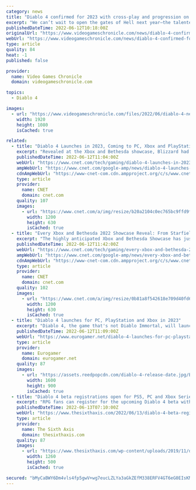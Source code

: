 ```yaml
---
category: news
title: "Diablo 4 confirmed for 2023 with cross-play and progression on all platforms"
excerpt: "We can’t wait to open the gates of Hell next year—the talented team behind Diablo IV puts gameplay first in everything they do, and they have built the biggest and most amb ..."
publishedDateTime: 2022-06-12T10:18:00Z
originalUrl: "https://www.videogameschronicle.com/news/diablo-4-confirmed-for-2023-with-cross-play-and-progression-on-all-platforms/"
webUrl: "https://www.videogameschronicle.com/news/diablo-4-confirmed-for-2023-with-cross-play-and-progression-on-all-platforms/"
type: article
quality: 84
heat: -1
published: false

provider:
  name: Video Games Chronicle
  domain: videogameschronicle.com

topics:
  - Diablo 4

images:
  - url: "https://www.videogameschronicle.com/files/2022/06/diablo-4-necromancer.jpg"
    width: 1920
    height: 1080
    isCached: true

related:
  - title: "Diablo 4 Launches in 2023, Coming to PC, Xbox and PlayStation Consoles"
    excerpt: "Revealed at the Xbox and Bethesda showcase, Blizzard had new gameplay for the highly anticipated Diablo IV, and it was also announced that the game is coming to PC, Xbox and PlayStation consoles in ..."
    publishedDateTime: 2022-06-12T11:04:00Z
    webUrl: "https://www.cnet.com/tech/gaming/diablo-4-launches-in-2023-coming-to-pc-xbox-and-playstation-consoles/"
    ampWebUrl: "https://www.cnet.com/google-amp/news/diablo-4-launches-in-2023-coming-to-pc-xbox-and-playstation-consoles/"
    cdnAmpWebUrl: "https://www-cnet-com.cdn.ampproject.org/c/s/www.cnet.com/google-amp/news/diablo-4-launches-in-2023-coming-to-pc-xbox-and-playstation-consoles/"
    type: article
    provider:
      name: CNET
      domain: cnet.com
    quality: 107
    images:
      - url: "https://www.cnet.com/a/img/resize/b20a2104c0ec765bc9ffd9fad22ea6c368f0866f/2022/06/12/965f77b9-a69f-4d71-b5bd-0118a44c5d13/diablo4.png?auto=webp&fit=crop&height=630&width=1200"
        width: 1200
        height: 630
        isCached: true
  - title: "Every Xbox and Bethesda 2022 Showcase Reveal: From Starfield Gameplay to Diablo 4"
    excerpt: "The highly anticipated Xbox and Bethesda Showcase has just ended, and we saw some rather remarkable reveals. Just like our breakdown of Summer Game Fest 2022, we've put together a complete list of all ..."
    publishedDateTime: 2022-06-12T11:42:00Z
    webUrl: "https://www.cnet.com/tech/gaming/every-xbox-and-bethesda-2022-showcase-reveal-from-starfield-gameplay-to-diablo-4/"
    ampWebUrl: "https://www.cnet.com/google-amp/news/every-xbox-and-bethesda-2022-showcase-reveal-from-starfield-gameplay-to-diablo-4/"
    cdnAmpWebUrl: "https://www-cnet-com.cdn.ampproject.org/c/s/www.cnet.com/google-amp/news/every-xbox-and-bethesda-2022-showcase-reveal-from-starfield-gameplay-to-diablo-4/"
    type: article
    provider:
      name: CNET
      domain: cnet.com
    quality: 102
    images:
      - url: "https://www.cnet.com/a/img/resize/0b81a8f542618e709d40fd6dde91be9796b3fc11/2022/06/12/afb08771-fa71-4264-a8a9-e48907cfe64f/ktytbeesjzlb3gggfuq33e.jpg?auto=webp&fit=crop&height=630&width=1200"
        width: 1200
        height: 630
        isCached: true
  - title: "Diablo 4 launches for PC, PlayStation and Xbox in 2023"
    excerpt: "Diablo 4, the game that's not Diablo Immortal, will launch for PC, PlayStation 4, PS5, Xbox One and Xbox Series X/S in ..."
    publishedDateTime: 2022-06-12T11:09:00Z
    webUrl: "https://www.eurogamer.net/diablo-4-launches-for-pc-playstation-and-xbox-in-2023"
    type: article
    provider:
      name: Eurogamer
      domain: eurogamer.net
    quality: 87
    images:
      - url: "https://assets.reedpopcdn.com/diablo-4-release-date.jpg/BROK/thumbnail/1600x900/format/jpg/quality/80/diablo-4-release-date.jpg"
        width: 1600
        height: 900
        isCached: true
  - title: "Diablo 4 beta registrations open for PS5, PC and Xbox Series X|S"
    excerpt: "RPG fans can register for the upcoming Diablo 4 beta with signups now live over on the game’s website. There are two things to note here – first, there’s no given date for the beta, nor has it been ..."
    publishedDateTime: 2022-06-13T07:10:00Z
    webUrl: "https://www.thesixthaxis.com/2022/06/13/diablo-4-beta-registrations-open-for-ps5-pc-and-xbox-series-xs/"
    type: article
    provider:
      name: The Sixth Axis
      domain: thesixthaxis.com
    quality: 87
    images:
      - url: "https://www.thesixthaxis.com/wp-content/uploads/2019/11/diablo-4-hero.jpg"
        width: 1260
        height: 500
        isCached: true

secured: "bMyCaBWY6Dm4vls4fp5gwV+wg7eucLZLYa3aGkZEfM338ERFV4GT6eG0EIsKMAGfmvcODh7O88AxGpikZbeZ2EJAIys2eybcUyVAzwzsDGTUlMksylLcxbXJQgHwSukgsRSRuzCFd6vlr2TraPT1fkaxR6U7WpSFynSykcW4RRemGn7SXKK7tPGP5QBBW1DsaL+2WXu2tsDVnDwYq4OanWUEVCPiQmigccpEN5yb1UE13U4Td0ZDBgci1Ln03MiWigNx1AhZcsWMMKj2idgmISEbEEJRnfqDrBz31UrfTtMTDqom0h0a+6SlkISn6tezDVNefOLP9Fg5hWjNqRBymR+HfN7qIy3t5yfpFn8ZcH8=;Qo0ymF6+6cpPIuEgEpibAg=="
---
```


